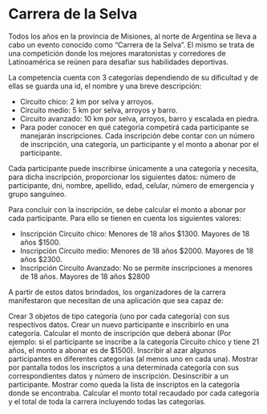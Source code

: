 # Carrera de la Selva
Todos los años en la provincia de Misiones, al norte de Argentina se lleva a cabo un evento conocido como “Carrera de la Selva”. El mismo se trata de una competición donde los mejores maratonistas y corredores de Latinoamérica se reúnen para desafiar sus habilidades deportivas.

La competencia cuenta con 3 categorías dependiendo de su dificultad y de ellas se guarda una id, el nombre y una breve descripción:

- Circuito chico: 2 km por selva y arroyos.
- Circuito medio: 5 km por selva, arroyos y barro.
- Circuito avanzado: 10 km por selva, arroyos, barro y escalada en piedra.
- Para poder conocer en qué categoría competirá cada participante se manejarán inscripciones. Cada inscripción debe contar con un número de inscripción, una categoría, un participante y el monto a abonar por el participante.


Cada participante puede inscribirse únicamente a una categoría y necesita, para dicha inscripción, proporcionar los siguientes datos: número de participante, dni, nombre, apellido, edad, celular, número de emergencia y grupo sanguíneo.


Para concluir con la inscripción, se debe calcular el monto a abonar por cada participante. Para ello se tienen en cuenta los siguientes valores:


- Inscripción Circuito chico: Menores de 18 años $1300. Mayores de 18 años $1500.
- Inscripción Circuito medio: Menores de 18 años $2000. Mayores de 18 años $2300.
- Inscripción Circuito Avanzado: No se permite inscripciones a menores de 18 años. Mayores de 18 años $2800

A partir de estos datos brindados, los organizadores de la carrera manifestaron que necesitan de una aplicación que sea capaz de:

Crear 3 objetos de tipo categoría (uno por cada categoría) con sus respectivos datos.
Crear un nuevo participante e inscribirlo en una categoría. Calcular el monto de inscripción que deberá abonar (Por ejemplo: si el participante se inscribe a la categoría Circuito chico y tiene 21 años, el monto a abonar es de $1500).
Inscribir al azar algunos participantes en diferentes categorías (al menos uno en cada una).
Mostrar por pantalla todos los inscriptos a una determinada categoría con sus correspondientes datos y número de inscripción.
Desinscribir a un participante. Mostrar como queda la lista de inscriptos en la categoría donde se encontraba.
Calcular el monto total recaudado por cada categoría y el total de toda la carrera incluyendo todas las categorías.

